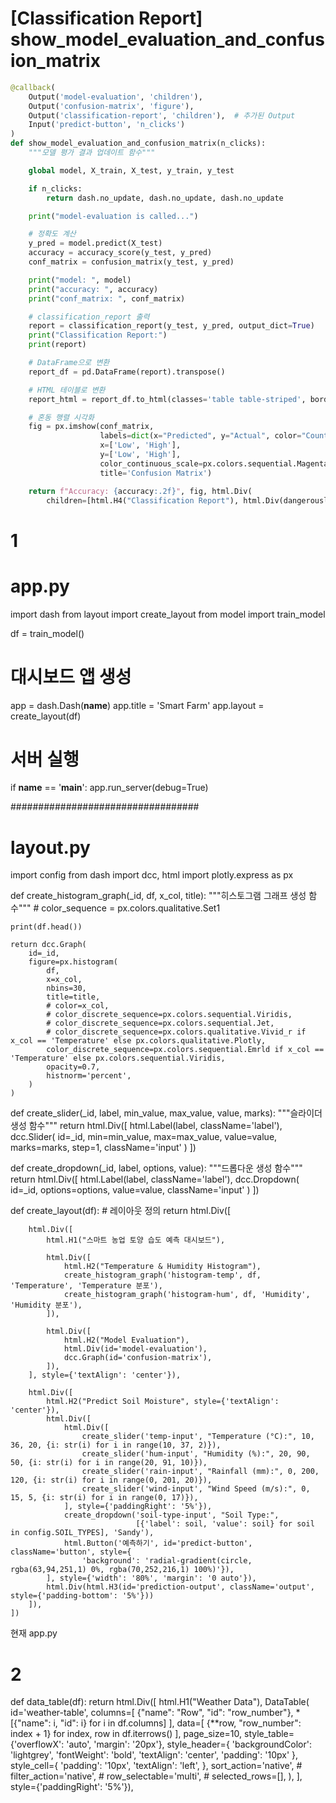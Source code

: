 # [Classification Report] show_model_evaluation_and_confusion_matrix
```python
@callback(
    Output('model-evaluation', 'children'),
    Output('confusion-matrix', 'figure'),
    Output('classification-report', 'children'),  # 추가된 Output
    Input('predict-button', 'n_clicks')
)
def show_model_evaluation_and_confusion_matrix(n_clicks):
    """모델 평가 결과 업데이트 함수"""

    global model, X_train, X_test, y_train, y_test

    if n_clicks:
        return dash.no_update, dash.no_update, dash.no_update

    print("model-evaluation is called...")

    # 정확도 계산
    y_pred = model.predict(X_test)
    accuracy = accuracy_score(y_test, y_pred)
    conf_matrix = confusion_matrix(y_test, y_pred)

    print("model: ", model)
    print("accuracy: ", accuracy)
    print("conf_matrix: ", conf_matrix)

    # classification_report 출력
    report = classification_report(y_test, y_pred, output_dict=True)
    print("Classification Report:")
    print(report)

    # DataFrame으로 변환
    report_df = pd.DataFrame(report).transpose()

    # HTML 테이블로 변환
    report_html = report_df.to_html(classes='table table-striped', border=0)

    # 혼동 행렬 시각화
    fig = px.imshow(conf_matrix,
                    labels=dict(x="Predicted", y="Actual", color="Count"),
                    x=['Low', 'High'],
                    y=['Low', 'High'],
                    color_continuous_scale=px.colors.sequential.Magenta,
                    title='Confusion Matrix')

    return f"Accuracy: {accuracy:.2f}", fig, html.Div(
        children=[html.H4("Classification Report"), html.Div(dangerously_set_inner_html={"__html": report_html})])
```




# 1
# app.py
import dash
from layout import create_layout
from model import train_model


df = train_model()

# 대시보드 앱 생성
app = dash.Dash(__name__)
app.title = 'Smart Farm'
app.layout = create_layout(df)


# 서버 실행
if __name__ == '__main__':
    app.run_server(debug=True)

##################################
# layout.py
import config
from dash import dcc, html
import plotly.express as px


def create_histogram_graph(_id, df, x_col, title):
    """히스토그램 그래프 생성 함수"""
    # color_sequence = px.colors.qualitative.Set1

    print(df.head())

    return dcc.Graph(
        id=_id,
        figure=px.histogram(
            df,
            x=x_col,
            nbins=30,
            title=title,
            # color=x_col,
            # color_discrete_sequence=px.colors.sequential.Viridis,
            # color_discrete_sequence=px.colors.sequential.Jet,
            # color_discrete_sequence=px.colors.qualitative.Vivid_r if x_col == 'Temperature' else px.colors.qualitative.Plotly,
            color_discrete_sequence=px.colors.sequential.Emrld if x_col == 'Temperature' else px.colors.sequential.Viridis,
            opacity=0.7,
            histnorm='percent',
        )
    )


def create_slider(_id, label, min_value, max_value, value, marks):
    """슬라이더 생성 함수"""
    return html.Div([
        html.Label(label, className='label'),
        dcc.Slider(
            id=_id,
            min=min_value,
            max=max_value,
            value=value,
            marks=marks,
            step=1,
            className='input'
        )
    ])


def create_dropdown(_id, label, options, value):
    """드롭다운 생성 함수"""
    return html.Div([
        html.Label(label, className='label'),
        dcc.Dropdown(
            id=_id,
            options=options,
            value=value,
            className='input'
        )
    ])


def create_layout(df):
    # 레이아웃 정의
    return html.Div([

        html.Div([
            html.H1("스마트 농업 토양 습도 예측 대시보드"),

            html.Div([
                html.H2("Temperature & Humidity Histogram"),
                create_histogram_graph('histogram-temp', df, 'Temperature', 'Temperature 분포'),
                create_histogram_graph('histogram-hum', df, 'Humidity', 'Humidity 분포'),
            ]),

            html.Div([
                html.H2("Model Evaluation"),
                html.Div(id='model-evaluation'),
                dcc.Graph(id='confusion-matrix'),
            ]),
        ], style={'textAlign': 'center'}),

        html.Div([
            html.H2("Predict Soil Moisture", style={'textAlign': 'center'}),
            html.Div([
                html.Div([
                    create_slider('temp-input', "Temperature (°C):", 10, 36, 20, {i: str(i) for i in range(10, 37, 2)}),
                    create_slider('hum-input', "Humidity (%):", 20, 90, 50, {i: str(i) for i in range(20, 91, 10)}),
                    create_slider('rain-input', "Rainfall (mm):", 0, 200, 120, {i: str(i) for i in range(0, 201, 20)}),
                    create_slider('wind-input', "Wind Speed (m/s):", 0, 15, 5, {i: str(i) for i in range(0, 17)}),
                ], style={'paddingRight': '5%'}),
                create_dropdown('soil-type-input', "Soil Type:",
                                [{'label': soil, 'value': soil} for soil in config.SOIL_TYPES], 'Sandy'),
                html.Button('예측하기', id='predict-button', className='button', style={
                    'background': 'radial-gradient(circle, rgba(63,94,251,1) 0%, rgba(70,252,216,1) 100%)'}),
            ], style={'width': '80%', 'margin': '0 auto'}),
            html.Div(html.H3(id='prediction-output', className='output', style={'padding-bottom': '5%'}))
        ]),
    ])

현재 app.py

# 2
def data_table(df):
    return html.Div([
        html.H1("Weather Data"),
        DataTable(
            id='weather-table',
            columns=[
                {"name": "Row", "id": "row_number"},
                *[{"name": i, "id": i} for i in df.columns]
            ],
            data=[
                {**row, "row_number": index + 1}
                for index, row in df.iterrows()
            ],
            page_size=10,
            style_table={'overflowX': 'auto', 'margin': '20px'},
            style_header={
                'backgroundColor': 'lightgrey',
                'fontWeight': 'bold',
                'textAlign': 'center',
                'padding': '10px'
            },
            style_cell={
                'padding': '10px',
                'textAlign': 'left',
            },
            sort_action='native',
            # filter_action='native',
            # row_selectable='multi',
            # selected_rows=[],
        ),
    ], style={'paddingRight': '5%'}),